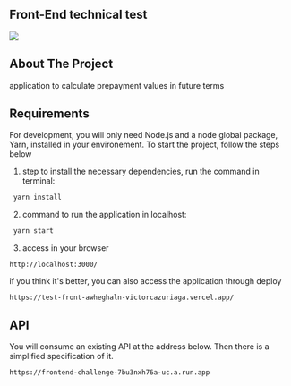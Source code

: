 ## Front-End technical test 

![](https://drive.google.com/file/d/1zzh50y4YPFnSkWPTsb4H8Gv2-ooWYepx/view?usp=share_link)

## About The Project 
application to calculate prepayment values in future terms


## Requirements

For development, you will only need Node.js and a node global package, Yarn, installed in your environement.
To start the project, follow the steps below

1. step to install the necessary dependencies, run the command in terminal:
 ```sh
  yarn install
   ```
   
   
2. command to run the application in localhost:
 ```sh
  yarn start
   ```
3. access in your browser
```
http://localhost:3000/
 ```


if you think it's better, you can also access the application through deploy
 
 ```
https://test-front-awheghaln-victorcazuriaga.vercel.app/
 ```

## API
You will consume an existing API at the address below. Then there is a simplified specification of it.
 ```
https://frontend-challenge-7bu3nxh76a-uc.a.run.app
 ```


